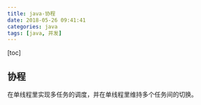 ```yaml
---
title: java-协程
date: 2018-05-26 09:41:41
categories: java
tags: [java, 并发]
---
```

[toc]
## 协程
在单线程里实现多任务的调度，并在单线程里维持多个任务间的切换。



